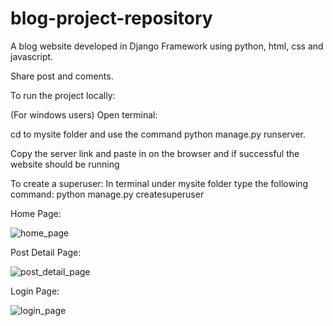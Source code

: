 # blog-project-repository

A blog website developed in Django Framework using python, html, css and javascript.

Share post and coments.

To run the project locally:

(For windows users) Open terminal:

cd to mysite folder and use the command python manage.py runserver.

Copy the server link and paste in on the browser and if successful the website should be running

To create a superuser:
In terminal under mysite folder type the following command: python manage.py createsuperuser

Home Page:

![home_page](https://user-images.githubusercontent.com/93693545/141519001-3f6f9f0e-3105-4f4e-9a88-1206cbf60f3c.png)


Post Detail Page:

![post_detail_page](https://user-images.githubusercontent.com/93693545/141520000-c63ac7c0-49b6-40a4-ac8b-5edeed3b38ad.png)


Login Page:

![login_page](https://user-images.githubusercontent.com/93693545/141519186-b652a318-d1c3-40d1-b26a-e54ad1d70dd7.png)
